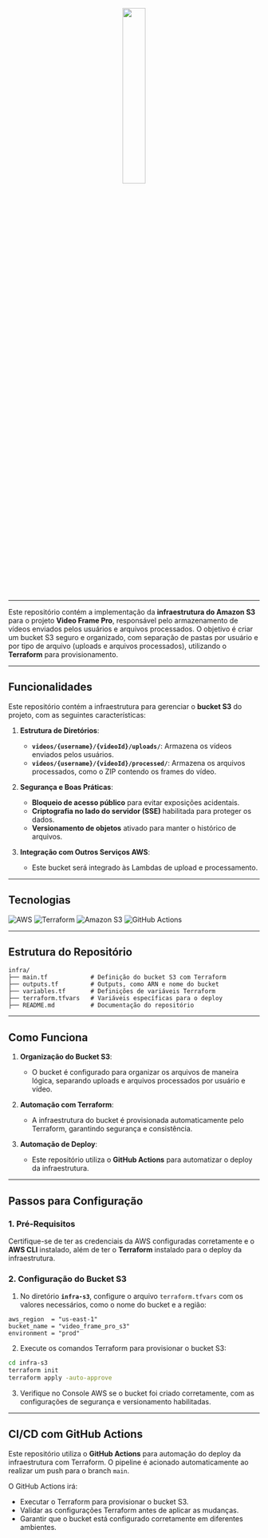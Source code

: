 
<p align="center">
  <img src="https://i.ibb.co/zs1zcs3/Video-Frame.png" width="30%" />
</p>

---

Este repositório contém a implementação da **infraestrutura do Amazon S3** para o projeto **Video Frame Pro**, responsável pelo armazenamento de vídeos enviados pelos usuários e arquivos processados. O objetivo é criar um bucket S3 seguro e organizado, com separação de pastas por usuário e por tipo de arquivo (uploads e arquivos processados), utilizando o **Terraform** para provisionamento.

---

## Funcionalidades

Este repositório contém a infraestrutura para gerenciar o **bucket S3** do projeto, com as seguintes características:

1. **Estrutura de Diretórios**:
   - **`videos/{username}/{videoId}/uploads/`**: Armazena os vídeos enviados pelos usuários.
   - **`videos/{username}/{videoId}/processed/`**: Armazena os arquivos processados, como o ZIP contendo os frames do vídeo.

2. **Segurança e Boas Práticas**:
   - **Bloqueio de acesso público** para evitar exposições acidentais.
   - **Criptografia no lado do servidor (SSE)** habilitada para proteger os dados.
   - **Versionamento de objetos** ativado para manter o histórico de arquivos.

3. **Integração com Outros Serviços AWS**:
   - Este bucket será integrado às Lambdas de upload e processamento.

---

## Tecnologias

<p>
  <img src="https://img.shields.io/badge/AWS-232F3E?logo=amazonaws&logoColor=white" alt="AWS" />
  <img src="https://img.shields.io/badge/Terraform-7B42BC?logo=terraform&logoColor=white" alt="Terraform" />
  <img src="https://img.shields.io/badge/Amazon_S3-569A31?logo=amazons3&logoColor=white" alt="Amazon S3" />
  <img src="https://img.shields.io/badge/GitHub-ACTIONS-2088FF?logo=github-actions&logoColor=white" alt="GitHub Actions" />
</p>

---

## Estrutura do Repositório

```
infra/
├── main.tf            # Definição do bucket S3 com Terraform
├── outputs.tf         # Outputs, como ARN e nome do bucket
├── variables.tf       # Definições de variáveis Terraform
├── terraform.tfvars   # Variáveis específicas para o deploy
├── README.md          # Documentação do repositório
```

---

## Como Funciona

1. **Organização do Bucket S3**:
   - O bucket é configurado para organizar os arquivos de maneira lógica, separando uploads e arquivos processados por usuário e vídeo.

2. **Automação com Terraform**:
   - A infraestrutura do bucket é provisionada automaticamente pelo Terraform, garantindo segurança e consistência.

3. **Automação de Deploy**:
   - Este repositório utiliza o **GitHub Actions** para automatizar o deploy da infraestrutura.

---

## Passos para Configuração

### 1. Pré-Requisitos

Certifique-se de ter as credenciais da AWS configuradas corretamente e o **AWS CLI** instalado, além de ter o **Terraform** instalado para o deploy da infraestrutura.

### 2. Configuração do Bucket S3

1. No diretório **`infra-s3`**, configure o arquivo `terraform.tfvars` com os valores necessários, como o nome do bucket e a região:

```hcl
aws_region  = "us-east-1"
bucket_name = "video_frame_pro_s3"
environment = "prod"
```

2. Execute os comandos Terraform para provisionar o bucket S3:

```bash
cd infra-s3
terraform init
terraform apply -auto-approve
```

3. Verifique no Console AWS se o bucket foi criado corretamente, com as configurações de segurança e versionamento habilitadas.

---

## CI/CD com GitHub Actions

Este repositório utiliza o **GitHub Actions** para automação do deploy da infraestrutura com Terraform. O pipeline é acionado automaticamente ao realizar um push para o branch `main`.

O GitHub Actions irá:

- Executar o Terraform para provisionar o bucket S3.
- Validar as configurações Terraform antes de aplicar as mudanças.
- Garantir que o bucket está configurado corretamente em diferentes ambientes.


